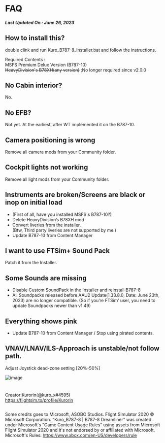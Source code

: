 # FAQ
##### Last Updated On : June 26, 2023
## How to install this?
double clink and run Kuro_B787-8_Installer.bat and follow the instructions.  

Required Contents :  
MSFS Premium Delux Version (B787-10)  
~~HeavyDivision's B78XH(any version)~~ ;No longer required since v2.0.0

## No Cabin interior?
No.

## No EFB?
Not yet.
At the earliest, after WT implemented it on the B787-10.

## Camera positioning is wrong
Remove all camera mods from your Community folder.

## Cockpit lights not working
Remove all light mods from your Community folder.

## Instruments are broken/Screens are black or inop on initial load
- (First of all, have you installed MSFS's B787-10?)
- Delete HeavyDivision’s B78XH mod
- Convert liveries from the installer.  
(Btw, Third party liveries are not supported by me.)
- Update B787-10 from Content Manager

## I want to use FTSim+ Sound Pack
Patch it from the Installer.

## Some Sounds are missing
- Disable Custom SoundPack in the Installer and reinstall B787-8
- All Soundpacks released before AAU2 Update(1.33.8.0,  Date: June 23th, 2023) are no longer compatible.
(So if you’re FTSim’ user, you need to update Soundpacks newer than v1.49)

## Everything shows pink
- Update B787-10 from Content Manager / Stop using pirated contents.

## VNAV/LNAV/ILS-Approach is unstable/not follow path.
Adjust Joystick dead-zone setting [20%-50%]  

![image](https://cdn.discordapp.com/attachments/770835189419999262/802254518376464424/Deadzone_Controls.png)


#
Creator:Kurorin(@kuro_x#4595)  
https://flightsim.to/profile/Kurorin
##
Some credits goes to Microsoft, ASOBO Studios.
Flight Simulator 2020 © Microsoft Corporation.
"Kuro_B787-8 | B787-8 Dreamliner" was created under Microsoft's "Game Content Usage Rules" using assets from Microsoft Flight Simulator 2020 and it's not endorsed by or affiliated with Microsoft.
Microsoft's Rules: https://www.xbox.com/en-US/developers/rule
